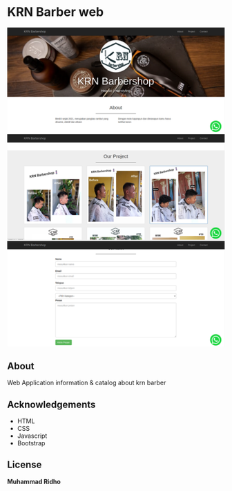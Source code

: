 # KRN Barber web

![ss1](/img/ss1.png)
![ss2](/img/ss2.png)
![ss3](/img/ss3.png)

## About

Web Application information & catalog about krn barber

## Acknowledgements

- HTML
- CSS
- Javascript
- Bootstrap

## License

**Muhammad Ridho**
